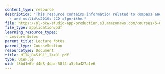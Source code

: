 ```yaml
---
content_type: resource
description: "This resource contains information related to compass and straightedge,\
  \ and euclid\u2019s GCD algorithm."
file: https://ol-ocw-studio-app-production.s3.amazonaws.com/courses/6-045j-automata-computability-and-complexity-spring-2011/f8bd1e6b44d84dad58f4a5c6a427a1e6_MIT6_045JS11_lec01.pdf
file_type: application/pdf
learning_resource_types:
- Lecture Notes
parent_title: Lecture Notes
parent_type: CourseSection
resourcetype: Document
title: MIT6_045JS11_lec01.pdf
type: OCWFile
uid: f8bd1e6b-44d8-4dad-58f4-a5c6a427a1e6
---
```

